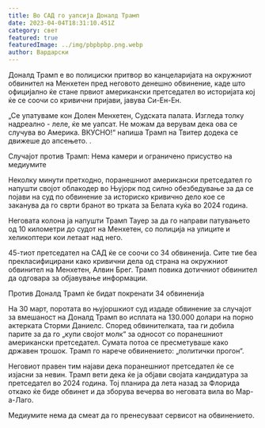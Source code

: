 ```yaml
---
title: Во САД го уапсија Доналд Трамп
date: 2023-04-04T18:31:10.451Z
category: свет
featured: true
featuredImage: ../img/pbpbpbp.png.webp
author: Вардарски
---
```


Доналд Трамп е во полициски притвор во канцеларијата на окружниот обвинител на Менхетен пред неговото денешно обвинение, каде што официјално ќе стане првиот американски претседател во историјата кој ќе се соочи со кривични пријави, јавува Си-Ен-Ен.

„Се упатуваме кон Долен Менхетен, Судската палата. Изгледа толку надреално - леле, ќе ме уапсат. Не можам да верувам дека ова се случува во Америка. ВКУСНО!“ напиша Трамп на Твитер додека се движеше до апсењето. .

Случајот против Трамп: Нема камери и ограничено присуство на медиумите

Неколку минути претходно, поранешниот американски претседател го напушти својот облакодер во Њујорк под силно обезбедување за да се појави на суд по обвинение за историско кривично дело кое се заканува да го сврти бранот во трката за Белата куќа во 2024 година.

Неговата колона ја напушти Трамп Тауер за да го направи патувањето од 10 километри до судот на Менхетен, со полиција на улиците и хеликоптери кои летаат над него.

45-тиот претседател на САД ќе се соочи со 34 обвиненија. Сите тие беа прекласифицирани како кривични дела од страна на окружниот обвинител на Менхетен, Алвин Брег. Трамп повика дотичниот обвинител да одговара за објавување информации.

Против Доналд Трамп ќе бидат покренати 34 обвиненија

На 30 март, поротата во њујоршкиот суд издаде обвинение за случајот за вмешаност на Доналд Трамп во исплата на 130.000 долари на порно актерката Сторми Даниелс. Според обвинителката, таа ги добила парите за да го „купи својот молк“ за односот со поранешниот американски претседател. Сумата потоа се пресметуваше како државен трошок. Трамп го нарече обвинението: „политички прогон“.

Неговиот правен тим најави дека поранешниот претседател ќе се изјасни за невин. Трамп вети дека ќе ја објави својата кандидатура за претседател во 2024 година. Тој планира да лета назад за Флорида откако ќе биде обвинет и да зборува вечерва во неговата вила во Мар-а-Лаго.

Медиумите нема да смеат да го пренесуваат сервисот на обвинението.
